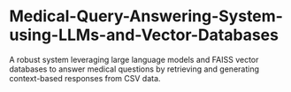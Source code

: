 # Medical-Query-Answering-System-using-LLMs-and-Vector-Databases
 A robust system leveraging large language models and FAISS vector databases to answer medical questions by retrieving and generating context-based responses from CSV data.
